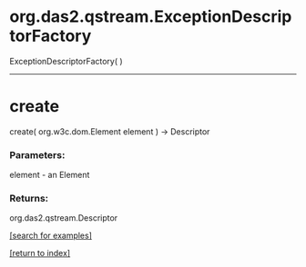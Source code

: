 # org.das2.qstream.ExceptionDescriptorFactory
ExceptionDescriptorFactory( )


***
<a name="create"></a>
# create
create( org.w3c.dom.Element element ) &rarr; Descriptor



### Parameters:
element - an Element

### Returns:
org.das2.qstream.Descriptor


<a href="https://github.com/autoplot/dev/search?q=create&unscoped_q=create">[search for examples]</a>

<a href="https://github.com/autoplot/documentation/blob/master/javadoc/index-all.md">[return to index]</a>

